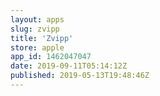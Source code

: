 ```yaml
---
layout: apps
slug: zvipp
title: 'Zvipp'
store: apple
app_id: 1462047047
date: 2019-09-11T05:14:12Z
published: 2019-05-13T19:48:46Z
---
```


